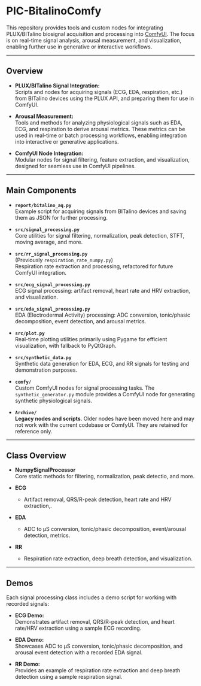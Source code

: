 # PIC-BitalinoComfy

This repository provides tools and custom nodes for integrating PLUX/BITalino biosignal acquisition and processing into [ComfyUI](https://github.com/comfyanonymous/ComfyUI). The focus is on real-time signal analysis, arousal measurement, and visualization, enabling further use in generative or interactive workflows.

---

## Overview

- **PLUX/BITalino Signal Integration:**  
  Scripts and nodes for acquiring signals (ECG, EDA, respiration, etc.) from BITalino devices using the PLUX API, and preparing them for use in ComfyUI.

- **Arousal Measurement:**  
  Tools and methods for analyzing physiological signals such as EDA, ECG, and respiration to derive arousal metrics. These metrics can be used in real-time or batch processing workflows, enabling integration into interactive or generative applications.

- **ComfyUI Node Integration:**  
  Modular nodes for signal filtering, feature extraction, and visualization, designed for seamless use in ComfyUI pipelines.

---

## Main Components

- **`report/bitalino_aq.py`**  
  Example script for acquiring signals from BITalino devices and saving them as JSON for further processing.

- **`src/signal_processing.py`**  
  Core utilities for signal filtering, normalization, peak detection, STFT, moving average, and more.

- **`src/rr_signal_processing.py`**  
  (Previously `respiration_rate_numpy.py`)  
  Respiration rate extraction and processing, refactored for future ComfyUI integration.

- **`src/ecg_signal_processing.py`**  
  ECG signal processing: artifact removal, heart rate and HRV extraction, and visualization.

- **`src/eda_signal_processing.py`**  
  EDA (Electrodermal Activity) processing: ADC conversion, tonic/phasic decomposition, event detection, and arousal metrics.

- **`src/plot.py`**  
  Real-time plotting utilities primarily using Pygame for efficient visualization, with fallback to PyQtGraph.

- **`src/synthetic_data.py`**  
  Synthetic data generation for EDA, ECG, and RR signals for testing and demonstration purposes.

- **`comfy/`**  
  Custom ComfyUI nodes for signal processing tasks. The `synthetic_generator.py` module provides a ComfyUI node for generating synthetic physiological signals.

- **`Archive/`**  
  **Legacy nodes and scripts**. Older nodes have been moved here and may not work with the current codebase or ComfyUI. They are retained for reference only.

---

## Class Overview

- **NumpySignalProcessor**  
  Core static methods for filtering, normalization, peak detectio, and more.

- **ECG**  
  - Artifact removal, QRS/R-peak detection, heart rate and HRV extraction,.

- **EDA**  
  - ADC to μS conversion, tonic/phasic decomposition, event/arousal detection, metrics.

- **RR**  
  - Respiration rate extraction, deep breath detection, and visualization.

---
## Demos

Each signal processing class includes a demo script for working with recorded signals:

- **ECG Demo:**  
  Demonstrates artifact removal, QRS/R-peak detection, and heart rate/HRV extraction using a sample ECG recording.

- **EDA Demo:**  
  Showcases ADC to μS conversion, tonic/phasic decomposition, and arousal event detection with a recorded EDA signal.

- **RR Demo:**  
  Provides an example of respiration rate extraction and deep breath detection using a sample respiration signal.